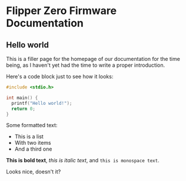 # Flipper Zero Firmware Documentation

## Hello world

This is a filler page for the homepage of our documentation for the time being, as I haven't yet had the time to write a proper introduction.

Here's a code block just to see how it looks:
  
  ```c
  #include <stdio.h>

  int main() {
    printf("Hello world!");
    return 0;
  }
  ```

Some formatted text:

* This is a list
* With two items
* And a third one

**This is bold text**, *this is italic text*, and `this is monospace text`.

Looks nice, doesn't it?
